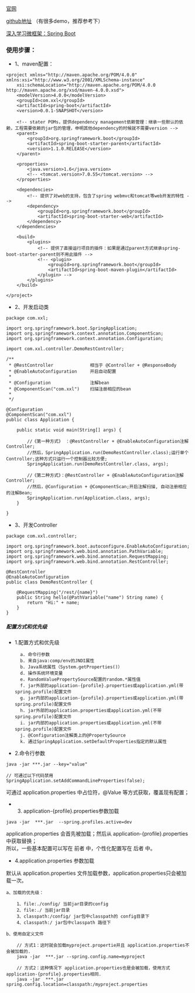[官网](http://projects.spring.io/spring-boot/)

[github地址](https://github.com/spring-projects/spring-boot)
（有很多demo，推荐参考下）


[深入学习微框架：Spring Boot](http://www.infoq.com/cn/articles/microframeworks1-spring-boot/)

### 使用步骤：
- 1、maven配置：
```
<project xmlns="http://maven.apache.org/POM/4.0.0" xmlns:xsi="http://www.w3.org/2001/XMLSchema-instance"
	xsi:schemaLocation="http://maven.apache.org/POM/4.0.0 http://maven.apache.org/xsd/maven-4.0.0.xsd">
	<modelVersion>4.0.0</modelVersion>
	<groupId>com.xxl</groupId>
	<artifactId>spring-boot</artifactId>
	<version>0.0.1-SNAPSHOT</version>

	<!-- stater POMs，提供dependency management依赖管理：继承一些默认的依赖，工程需要依赖的jar包的管理，申明其他dependency的时候就不需要version -->
	<parent>
		<groupId>org.springframework.boot</groupId>
		<artifactId>spring-boot-starter-parent</artifactId>
		<version>1.1.0.RELEASE</version>
	</parent>
	
	<properties>
		<java.version>1.6</java.version>
		<!-- <tomcat.version>7.0.55</tomcat.version> -->
	</properties>

	<dependencies>
		<!-- 提供了对web的支持，包含了spring webmvc和tomcat等web开发的特性 -->
		<dependency>
			<groupId>org.springframework.boot</groupId>
			<artifactId>spring-boot-starter-web</artifactId>
		</dependency>
	</dependencies>

	<build>
		<plugins>
			<!-- 提供了直接运行项目的插件：如果是通过parent方式继承spring-boot-starter-parent则不用此插件 -->
			<!-- <plugin>
				<groupId>org.springframework.boot</groupId>
				<artifactId>spring-boot-maven-plugin</artifactId>
			</plugin> -->
		</plugins>
	</build>

</project>
```

- 2、开发启动类
```
package com.xxl;

import org.springframework.boot.SpringApplication;
import org.springframework.context.annotation.ComponentScan;
import org.springframework.context.annotation.Configuration;

import com.xxl.controller.DemoRestController;

/**
 * @RestController				相当于	@Controller + @ResponseBody
 * @EnableAutoConfiguration		开启自动配置
 * 
 * @Configuration				注解bean
 * @ComponentScan("com.xxl")	扫描注册相应的bean
 *	
 */

@Configuration
@ComponentScan("com.xxl")
public class Application {

	public static void main(String[] args) {

		//《第一种方式》 ：@RestController + @EnableAutoConfiguration注解Controller;
		//然后，SpringApplication.run(DemoRestController.class);运行单个Controller;这种方式只运行一个控制器比较方便;
		SpringApplication.run(DemoRestController.class, args);

		//《第二种方式》：@RestController + @EnableAutoConfiguration注解Controller;
		//然后，@Configuration + @ComponentScan;开启注解扫描, 自动注册相应的注解Bean;
		SpringApplication.run(Application.class, args);
	}
	
}
```

- 3、开发Controller
```
package com.xxl.controller;

import org.springframework.boot.autoconfigure.EnableAutoConfiguration;
import org.springframework.web.bind.annotation.PathVariable;
import org.springframework.web.bind.annotation.RequestMapping;
import org.springframework.web.bind.annotation.RestController;

@RestController
@EnableAutoConfiguration
public class DemoRestController {

	@RequestMapping("/rest/{name}")
	public String hello(@PathVariable("name") String name) {
		return "Hi:" + name;
	}
}
```


##### 配置方式和优先级

- 1.配置方式和优先级

        a. 命令行参数
        b. 来自java:comp/env的JNDI属性
        b. Java系统属性（System.getProperties()）
        d. 操作系统环境变量
        e. RandomValuePropertySource配置的random.*属性值
        f. jar外部的application-{profile}.properties或application.yml(带spring.profile)配置文件
        g. jar内部的application-{profile}.properties或application.yml(带spring.profile)配置文件
        h. jar外部的application.properties或application.yml(不带spring.profile)配置文件
        i. jar内部的application.properties或application.yml(不带spring.profile)配置文件
        j. @Configuration注解类上的@PropertySource
        k. 通过SpringApplication.setDefaultProperties指定的默认属性

- 2.命令行参数

```
java -jar ***.jar --key="value"

// 可通过以下代码禁用
SpringApplication.setAddCommandLineProperties(false);
```
可通过 application.properties 中占位符，@Value 等方式获取，覆盖现有配置；


- 3. application-{profile}.properties参数加载

```
java -jar  ***.jar  --spring.profiles.active=dev
```
application.properties 会首先被加载；然后从 application-{profile}.properties 中获取替换；   
所以，一些基本配置可以写在 前者 中，个性化配置写在 后者 中。

- 4.application.properties 参数加载

默认从 application.properties 文件加载参数，application.properties只会被加载一次。

    a、加载的优先级：

        1、file:./config/ 当前jar目录的config
        2、file:./ 当前jar目录
        3、classpath:/config/ jar包中classpath的 config目录下
        4、classpath:/ jar包中classpath 路径下
        
    b、使用自定义文件
    
        // 方式1：这时就会加载myproject.propertie并且 application.properties不会被加载的.
        java -jar  ***.jar --spring.config.name=myproject
        
        // 方式2：这种情况下 application.properties也是会被加载，使用方式application-{profile}.properties相同.
        java -jar  ***.jar  spring.config.location=classpath:/myproject.properties


